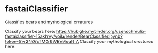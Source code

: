 # fastaiClassifier
Classifies bears and mythological creatures

Classify your bears here: https://hub.gke.mybinder.org/user/schmulia-fastaiclassifier-15akhryy/voila/render/BearClassifier.ipynb?token=Svr2NZ6sTMGr9WBnMoqR_A
Classify your mythological creatures here: 
